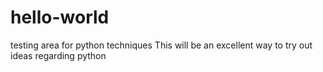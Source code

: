 # hello-world
testing area for python techniques
This will be an excellent way to try out ideas regarding python
